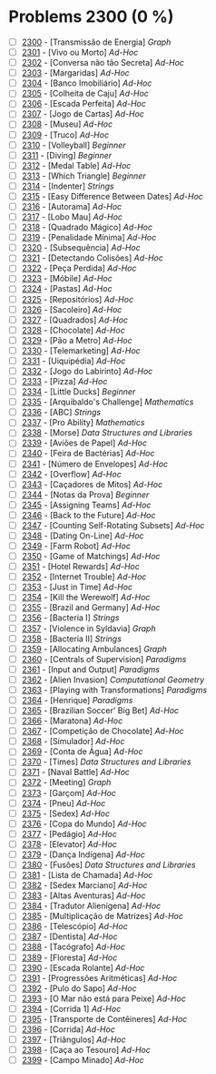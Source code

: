 # Problems 2300 (0 %)


- [ ] [2300](https://www.beecrowd.com.br/judge/en/problems/view/2300) - [Transmissão de Energia] *Graph*
- [ ] [2301](https://www.beecrowd.com.br/judge/en/problems/view/2301) - [Vivo ou Morto] *Ad-Hoc*
- [ ] [2302](https://www.beecrowd.com.br/judge/en/problems/view/2302) - [Conversa não tão Secreta] *Ad-Hoc*
- [ ] [2303](https://www.beecrowd.com.br/judge/en/problems/view/2303) - [Margaridas] *Ad-Hoc*
- [ ] [2304](https://www.beecrowd.com.br/judge/en/problems/view/2304) - [Banco Imobiliário] *Ad-Hoc*
- [ ] [2305](https://www.beecrowd.com.br/judge/en/problems/view/2305) - [Colheita de Caju] *Ad-Hoc*
- [ ] [2306](https://www.beecrowd.com.br/judge/en/problems/view/2306) - [Escada Perfeita] *Ad-Hoc*
- [ ] [2307](https://www.beecrowd.com.br/judge/en/problems/view/2307) - [Jogo de Cartas] *Ad-Hoc*
- [ ] [2308](https://www.beecrowd.com.br/judge/en/problems/view/2308) - [Museu] *Ad-Hoc*
- [ ] [2309](https://www.beecrowd.com.br/judge/en/problems/view/2309) - [Truco] *Ad-Hoc*
- [ ] [2310](https://www.beecrowd.com.br/judge/en/problems/view/2310) - [Volleyball] *Beginner*
- [ ] [2311](https://www.beecrowd.com.br/judge/en/problems/view/2311) - [Diving] *Beginner*
- [ ] [2312](https://www.beecrowd.com.br/judge/en/problems/view/2312) - [Medal Table] *Ad-Hoc*
- [ ] [2313](https://www.beecrowd.com.br/judge/en/problems/view/2313) - [Which Triangle] *Beginner*
- [ ] [2314](https://www.beecrowd.com.br/judge/en/problems/view/2314) - [Indenter] *Strings*
- [ ] [2315](https://www.beecrowd.com.br/judge/en/problems/view/2315) - [Easy Difference Between Dates] *Ad-Hoc*
- [ ] [2316](https://www.beecrowd.com.br/judge/en/problems/view/2316) - [Autorama] *Ad-Hoc*
- [ ] [2317](https://www.beecrowd.com.br/judge/en/problems/view/2317) - [Lobo Mau] *Ad-Hoc*
- [ ] [2318](https://www.beecrowd.com.br/judge/en/problems/view/2318) - [Quadrado Mágico] *Ad-Hoc*
- [ ] [2319](https://www.beecrowd.com.br/judge/en/problems/view/2319) - [Penalidade Mínima] *Ad-Hoc*
- [ ] [2320](https://www.beecrowd.com.br/judge/en/problems/view/2320) - [Subsequência] *Ad-Hoc*
- [ ] [2321](https://www.beecrowd.com.br/judge/en/problems/view/2321) - [Detectando Colisões] *Ad-Hoc*
- [ ] [2322](https://www.beecrowd.com.br/judge/en/problems/view/2322) - [Peça Perdida] *Ad-Hoc*
- [ ] [2323](https://www.beecrowd.com.br/judge/en/problems/view/2323) - [Móbile] *Ad-Hoc*
- [ ] [2324](https://www.beecrowd.com.br/judge/en/problems/view/2324) - [Pastas] *Ad-Hoc*
- [ ] [2325](https://www.beecrowd.com.br/judge/en/problems/view/2325) - [Repositórios] *Ad-Hoc*
- [ ] [2326](https://www.beecrowd.com.br/judge/en/problems/view/2326) - [Sacoleiro] *Ad-Hoc*
- [ ] [2327](https://www.beecrowd.com.br/judge/en/problems/view/2327) - [Quadrados] *Ad-Hoc*
- [ ] [2328](https://www.beecrowd.com.br/judge/en/problems/view/2328) - [Chocolate] *Ad-Hoc*
- [ ] [2329](https://www.beecrowd.com.br/judge/en/problems/view/2329) - [Pão a Metro] *Ad-Hoc*
- [ ] [2330](https://www.beecrowd.com.br/judge/en/problems/view/2330) - [Telemarketing] *Ad-Hoc*
- [ ] [2331](https://www.beecrowd.com.br/judge/en/problems/view/2331) - [Uiquipédia] *Ad-Hoc*
- [ ] [2332](https://www.beecrowd.com.br/judge/en/problems/view/2332) - [Jogo do Labirinto] *Ad-Hoc*
- [ ] [2333](https://www.beecrowd.com.br/judge/en/problems/view/2333) - [Pizza] *Ad-Hoc*
- [ ] [2334](https://www.beecrowd.com.br/judge/en/problems/view/2334) - [Little Ducks] *Beginner*
- [ ] [2335](https://www.beecrowd.com.br/judge/en/problems/view/2335) - [Arquibaldo's Challenge] *Mathematics*
- [ ] [2336](https://www.beecrowd.com.br/judge/en/problems/view/2336) - [ABC] *Strings*
- [ ] [2337](https://www.beecrowd.com.br/judge/en/problems/view/2337) - [Pro Ability] *Mathematics*
- [ ] [2338](https://www.beecrowd.com.br/judge/en/problems/view/2338) - [Morse] *Data Structures and Libraries*
- [ ] [2339](https://www.beecrowd.com.br/judge/en/problems/view/2339) - [Aviões de Papel] *Ad-Hoc*
- [ ] [2340](https://www.beecrowd.com.br/judge/en/problems/view/2340) - [Feira de Bactérias] *Ad-Hoc*
- [ ] [2341](https://www.beecrowd.com.br/judge/en/problems/view/2341) - [Número de Envelopes] *Ad-Hoc*
- [ ] [2342](https://www.beecrowd.com.br/judge/en/problems/view/2342) - [Overflow] *Ad-Hoc*
- [ ] [2343](https://www.beecrowd.com.br/judge/en/problems/view/2343) - [Caçadores de Mitos] *Ad-Hoc*
- [ ] [2344](https://www.beecrowd.com.br/judge/en/problems/view/2344) - [Notas da Prova] *Beginner*
- [ ] [2345](https://www.beecrowd.com.br/judge/en/problems/view/2345) - [Assigning Teams] *Ad-Hoc*
- [ ] [2346](https://www.beecrowd.com.br/judge/en/problems/view/2346) - [Back to the Future] *Ad-Hoc*
- [ ] [2347](https://www.beecrowd.com.br/judge/en/problems/view/2347) - [Counting Self-Rotating Subsets] *Ad-Hoc*
- [ ] [2348](https://www.beecrowd.com.br/judge/en/problems/view/2348) - [Dating On-Line] *Ad-Hoc*
- [ ] [2349](https://www.beecrowd.com.br/judge/en/problems/view/2349) - [Farm Robot] *Ad-Hoc*
- [ ] [2350](https://www.beecrowd.com.br/judge/en/problems/view/2350) - [Game of Matchings] *Ad-Hoc*
- [ ] [2351](https://www.beecrowd.com.br/judge/en/problems/view/2351) - [Hotel Rewards] *Ad-Hoc*
- [ ] [2352](https://www.beecrowd.com.br/judge/en/problems/view/2352) - [Internet Trouble] *Ad-Hoc*
- [ ] [2353](https://www.beecrowd.com.br/judge/en/problems/view/2353) - [Just in Time] *Ad-Hoc*
- [ ] [2354](https://www.beecrowd.com.br/judge/en/problems/view/2354) - [Kill the Werewolf] *Ad-Hoc*
- [ ] [2355](https://www.beecrowd.com.br/judge/en/problems/view/2355) - [Brazil and Germany] *Ad-Hoc*
- [ ] [2356](https://www.beecrowd.com.br/judge/en/problems/view/2356) - [Bacteria I] *Strings*
- [ ] [2357](https://www.beecrowd.com.br/judge/en/problems/view/2357) - [Violence in Syldavia] *Graph*
- [ ] [2358](https://www.beecrowd.com.br/judge/en/problems/view/2358) - [Bacteria II] *Strings*
- [ ] [2359](https://www.beecrowd.com.br/judge/en/problems/view/2359) - [Allocating Ambulances] *Graph*
- [ ] [2360](https://www.beecrowd.com.br/judge/en/problems/view/2360) - [Centrals of Supervision] *Paradigms*
- [ ] [2361](https://www.beecrowd.com.br/judge/en/problems/view/2361) - [Input and Output] *Paradigms*
- [ ] [2362](https://www.beecrowd.com.br/judge/en/problems/view/2362) - [Alien Invasion] *Computational Geometry*
- [ ] [2363](https://www.beecrowd.com.br/judge/en/problems/view/2363) - [Playing with Transformations] *Paradigms*
- [ ] [2364](https://www.beecrowd.com.br/judge/en/problems/view/2364) - [Henrique] *Paradigms*
- [ ] [2365](https://www.beecrowd.com.br/judge/en/problems/view/2365) - [Brazilian Soccer' Big Bet] *Ad-Hoc*
- [ ] [2366](https://www.beecrowd.com.br/judge/en/problems/view/2366) - [Maratona] *Ad-Hoc*
- [ ] [2367](https://www.beecrowd.com.br/judge/en/problems/view/2367) - [Competição de Chocolate] *Ad-Hoc*
- [ ] [2368](https://www.beecrowd.com.br/judge/en/problems/view/2368) - [Simulador] *Ad-Hoc*
- [ ] [2369](https://www.beecrowd.com.br/judge/en/problems/view/2369) - [Conta de Água] *Ad-Hoc*
- [ ] [2370](https://www.beecrowd.com.br/judge/en/problems/view/2370) - [Times] *Data Structures and Libraries*
- [ ] [2371](https://www.beecrowd.com.br/judge/en/problems/view/2371) - [Naval Battle] *Ad-Hoc*
- [ ] [2372](https://www.beecrowd.com.br/judge/en/problems/view/2372) - [Meeting] *Graph*
- [ ] [2373](https://www.beecrowd.com.br/judge/en/problems/view/2373) - [Garçom] *Ad-Hoc*
- [ ] [2374](https://www.beecrowd.com.br/judge/en/problems/view/2374) - [Pneu] *Ad-Hoc*
- [ ] [2375](https://www.beecrowd.com.br/judge/en/problems/view/2375) - [Sedex] *Ad-Hoc*
- [ ] [2376](https://www.beecrowd.com.br/judge/en/problems/view/2376) - [Copa do Mundo] *Ad-Hoc*
- [ ] [2377](https://www.beecrowd.com.br/judge/en/problems/view/2377) - [Pedágio] *Ad-Hoc*
- [ ] [2378](https://www.beecrowd.com.br/judge/en/problems/view/2378) - [Elevator] *Ad-Hoc*
- [ ] [2379](https://www.beecrowd.com.br/judge/en/problems/view/2379) - [Dança Indígena] *Ad-Hoc*
- [ ] [2380](https://www.beecrowd.com.br/judge/en/problems/view/2380) - [Fusões] *Data Structures and Libraries*
- [ ] [2381](https://www.beecrowd.com.br/judge/en/problems/view/2381) - [Lista de Chamada] *Ad-Hoc*
- [ ] [2382](https://www.beecrowd.com.br/judge/en/problems/view/2382) - [Sedex Marciano] *Ad-Hoc*
- [ ] [2383](https://www.beecrowd.com.br/judge/en/problems/view/2383) - [Altas Aventuras] *Ad-Hoc*
- [ ] [2384](https://www.beecrowd.com.br/judge/en/problems/view/2384) - [Tradutor Alienígena] *Ad-Hoc*
- [ ] [2385](https://www.beecrowd.com.br/judge/en/problems/view/2385) - [Multiplicação de Matrizes] *Ad-Hoc*
- [ ] [2386](https://www.beecrowd.com.br/judge/en/problems/view/2386) - [Telescópio] *Ad-Hoc*
- [ ] [2387](https://www.beecrowd.com.br/judge/en/problems/view/2387) - [Dentista] *Ad-Hoc*
- [ ] [2388](https://www.beecrowd.com.br/judge/en/problems/view/2388) - [Tacógrafo] *Ad-Hoc*
- [ ] [2389](https://www.beecrowd.com.br/judge/en/problems/view/2389) - [Floresta] *Ad-Hoc*
- [ ] [2390](https://www.beecrowd.com.br/judge/en/problems/view/2390) - [Escada Rolante] *Ad-Hoc*
- [ ] [2391](https://www.beecrowd.com.br/judge/en/problems/view/2391) - [Progressões Aritméticas] *Ad-Hoc*
- [ ] [2392](https://www.beecrowd.com.br/judge/en/problems/view/2392) - [Pulo do Sapo] *Ad-Hoc*
- [ ] [2393](https://www.beecrowd.com.br/judge/en/problems/view/2393) - [O Mar não está para Peixe] *Ad-Hoc*
- [ ] [2394](https://www.beecrowd.com.br/judge/en/problems/view/2394) - [Corrida 1] *Ad-Hoc*
- [ ] [2395](https://www.beecrowd.com.br/judge/en/problems/view/2395) - [Transporte de Contêineres] *Ad-Hoc*
- [ ] [2396](https://www.beecrowd.com.br/judge/en/problems/view/2396) - [Corrida] *Ad-Hoc*
- [ ] [2397](https://www.beecrowd.com.br/judge/en/problems/view/2397) - [Triângulos] *Ad-Hoc*
- [ ] [2398](https://www.beecrowd.com.br/judge/en/problems/view/2398) - [Caça ao Tesouro] *Ad-Hoc*
- [ ] [2399](https://www.beecrowd.com.br/judge/en/problems/view/2399) - [Campo Minado] *Ad-Hoc*